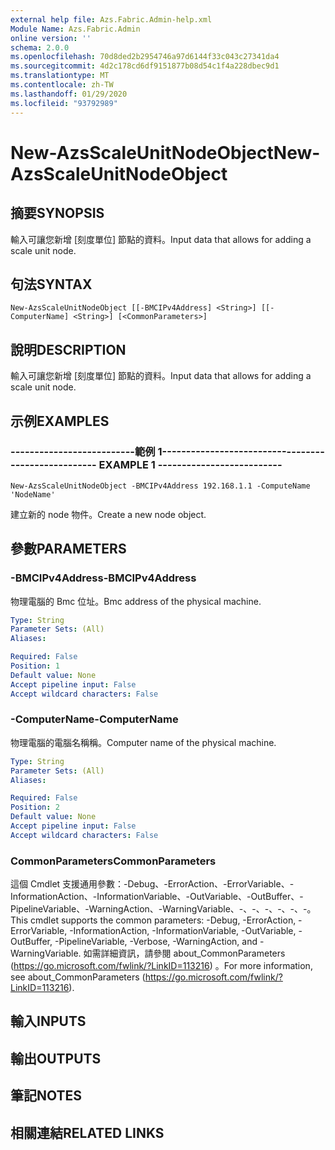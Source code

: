 ```yaml
---
external help file: Azs.Fabric.Admin-help.xml
Module Name: Azs.Fabric.Admin
online version: ''
schema: 2.0.0
ms.openlocfilehash: 70d8ded2b2954746a97d6144f33c043c27341da4
ms.sourcegitcommit: 4d2c178cd6df9151877b08d54c1f4a228dbec9d1
ms.translationtype: MT
ms.contentlocale: zh-TW
ms.lasthandoff: 01/29/2020
ms.locfileid: "93792989"
---
```

# <span data-ttu-id="4322d-101">New-AzsScaleUnitNodeObject</span><span class="sxs-lookup"><span data-stu-id="4322d-101">New-AzsScaleUnitNodeObject</span></span>

## <span data-ttu-id="4322d-102">摘要</span><span class="sxs-lookup"><span data-stu-id="4322d-102">SYNOPSIS</span></span>
<span data-ttu-id="4322d-103">輸入可讓您新增 [刻度單位] 節點的資料。</span><span class="sxs-lookup"><span data-stu-id="4322d-103">Input data that allows for adding a scale unit node.</span></span>

## <span data-ttu-id="4322d-104">句法</span><span class="sxs-lookup"><span data-stu-id="4322d-104">SYNTAX</span></span>

```
New-AzsScaleUnitNodeObject [[-BMCIPv4Address] <String>] [[-ComputerName] <String>] [<CommonParameters>]
```

## <span data-ttu-id="4322d-105">說明</span><span class="sxs-lookup"><span data-stu-id="4322d-105">DESCRIPTION</span></span>
<span data-ttu-id="4322d-106">輸入可讓您新增 [刻度單位] 節點的資料。</span><span class="sxs-lookup"><span data-stu-id="4322d-106">Input data that allows for adding a scale unit node.</span></span>

## <span data-ttu-id="4322d-107">示例</span><span class="sxs-lookup"><span data-stu-id="4322d-107">EXAMPLES</span></span>

### <span data-ttu-id="4322d-108">--------------------------範例 1--------------------------</span><span class="sxs-lookup"><span data-stu-id="4322d-108">-------------------------- EXAMPLE 1 --------------------------</span></span>
```
New-AzsScaleUnitNodeObject -BMCIPv4Address 192.168.1.1 -ComputeName 'NodeName'
```

<span data-ttu-id="4322d-109">建立新的 node 物件。</span><span class="sxs-lookup"><span data-stu-id="4322d-109">Create a new node object.</span></span>

## <span data-ttu-id="4322d-110">參數</span><span class="sxs-lookup"><span data-stu-id="4322d-110">PARAMETERS</span></span>

### <span data-ttu-id="4322d-111">-BMCIPv4Address</span><span class="sxs-lookup"><span data-stu-id="4322d-111">-BMCIPv4Address</span></span>
<span data-ttu-id="4322d-112">物理電腦的 Bmc 位址。</span><span class="sxs-lookup"><span data-stu-id="4322d-112">Bmc address of the physical machine.</span></span>

```yaml
Type: String
Parameter Sets: (All)
Aliases: 

Required: False
Position: 1
Default value: None
Accept pipeline input: False
Accept wildcard characters: False
```

### <span data-ttu-id="4322d-113">-ComputerName</span><span class="sxs-lookup"><span data-stu-id="4322d-113">-ComputerName</span></span>
<span data-ttu-id="4322d-114">物理電腦的電腦名稱稱。</span><span class="sxs-lookup"><span data-stu-id="4322d-114">Computer name of the physical machine.</span></span>

```yaml
Type: String
Parameter Sets: (All)
Aliases: 

Required: False
Position: 2
Default value: None
Accept pipeline input: False
Accept wildcard characters: False
```

### <span data-ttu-id="4322d-115">CommonParameters</span><span class="sxs-lookup"><span data-stu-id="4322d-115">CommonParameters</span></span>
<span data-ttu-id="4322d-116">這個 Cmdlet 支援通用參數：-Debug、-ErrorAction、-ErrorVariable、-InformationAction、-InformationVariable、-OutVariable、-OutBuffer、-PipelineVariable、-WarningAction、-WarningVariable、-、-、-、-、-、-。</span><span class="sxs-lookup"><span data-stu-id="4322d-116">This cmdlet supports the common parameters: -Debug, -ErrorAction, -ErrorVariable, -InformationAction, -InformationVariable, -OutVariable, -OutBuffer, -PipelineVariable, -Verbose, -WarningAction, and -WarningVariable.</span></span> <span data-ttu-id="4322d-117">如需詳細資訊，請參閱 about_CommonParameters (https://go.microsoft.com/fwlink/?LinkID=113216) 。</span><span class="sxs-lookup"><span data-stu-id="4322d-117">For more information, see about_CommonParameters (https://go.microsoft.com/fwlink/?LinkID=113216).</span></span>

## <span data-ttu-id="4322d-118">輸入</span><span class="sxs-lookup"><span data-stu-id="4322d-118">INPUTS</span></span>

## <span data-ttu-id="4322d-119">輸出</span><span class="sxs-lookup"><span data-stu-id="4322d-119">OUTPUTS</span></span>

## <span data-ttu-id="4322d-120">筆記</span><span class="sxs-lookup"><span data-stu-id="4322d-120">NOTES</span></span>

## <span data-ttu-id="4322d-121">相關連結</span><span class="sxs-lookup"><span data-stu-id="4322d-121">RELATED LINKS</span></span>

